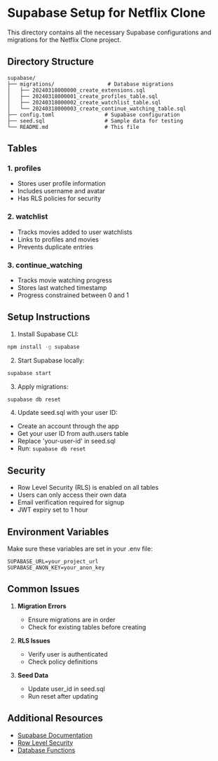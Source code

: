 # Supabase Setup for Netflix Clone

This directory contains all the necessary Supabase configurations and migrations for the Netflix Clone project.

## Directory Structure

```
supabase/
├── migrations/                 # Database migrations
│   ├── 20240318000000_create_extensions.sql
│   ├── 20240318000001_create_profiles_table.sql
│   ├── 20240318000002_create_watchlist_table.sql
│   └── 20240318000003_create_continue_watching_table.sql
├── config.toml                # Supabase configuration
├── seed.sql                   # Sample data for testing
└── README.md                  # This file
```

## Tables

### 1. profiles
- Stores user profile information
- Includes username and avatar
- Has RLS policies for security

### 2. watchlist
- Tracks movies added to user watchlists
- Links to profiles and movies
- Prevents duplicate entries

### 3. continue_watching
- Tracks movie watching progress
- Stores last watched timestamp
- Progress constrained between 0 and 1

## Setup Instructions

1. Install Supabase CLI:
```bash
npm install -g supabase
```

2. Start Supabase locally:
```bash
supabase start
```

3. Apply migrations:
```bash
supabase db reset
```

4. Update seed.sql with your user ID:
- Create an account through the app
- Get your user ID from auth.users table
- Replace 'your-user-id' in seed.sql
- Run: `supabase db reset`

## Security

- Row Level Security (RLS) is enabled on all tables
- Users can only access their own data
- Email verification required for signup
- JWT expiry set to 1 hour

## Environment Variables

Make sure these variables are set in your .env file:
```
SUPABASE_URL=your_project_url
SUPABASE_ANON_KEY=your_anon_key
```

## Common Issues

1. **Migration Errors**
   - Ensure migrations are in order
   - Check for existing tables before creating

2. **RLS Issues**
   - Verify user is authenticated
   - Check policy definitions

3. **Seed Data**
   - Update user_id in seed.sql
   - Run reset after updating

## Additional Resources

- [Supabase Documentation](https://supabase.io/docs)
- [Row Level Security](https://supabase.io/docs/guides/auth/row-level-security)
- [Database Functions](https://supabase.io/docs/guides/database/functions) 